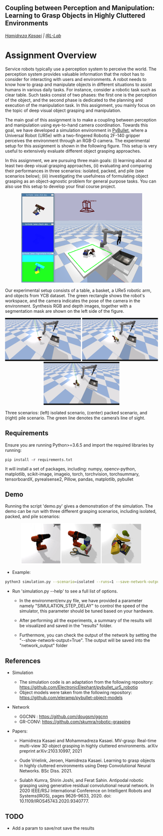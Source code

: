 ## Coupling between Perception and Manipulation: Learning to Grasp Objects in Highly Cluttered Environments

###### [Hamidreza Kasaei](https://hkasaei.github.io/) | [IRL-Lab](https://www.ai.rug.nl/irl-lab)
##


# Assignment Overview
Service robots typically use a perception system to perceive the world. The perception system provides valuable information that the robot has to consider for interacting with users and environments. A robot needs to know how to grasp and manipulate objects in different situations to assist humans in various daily tasks. For instance, consider a robotic task such as clear table. Such tasks consist of two phases: the first one is the perception of the object, and the second phase is dedicated to the planning and execution of the manipulation task. In this assignment, you mainly focus on the topic of deep visual object grasping and manipulation.

The main goal of this assignment is to make a coupling between perception and manipulation using eye-to-hand camera coordination. Towards this goal, we have developed a simulation environment in [PyBullet](https://pybullet.org/wordpress/), where a Universal Robot (UR5e) with a two-fingered Robotiq 2F-140
gripper perceives the environment through an RGB-D camera. The experimental setup for this assignment is shown in the following figure. This setup is very useful to extensively evaluate different object grasping approaches.


In this assignment, we are pursuing three main goals: (i) learning about at least two deep visual grasping approaches, (ii) evaluating and comparing their performances in three scenarios: isolated, packed, and pile (see scenarios below); (iii) investigating the usefulness of formulating object grasping as an object-agnostic problem for general purpose tasks. You can also use this setup to develop your final course project.


<p align="center">
  <img src="images/pybullet_setup.png" width="400" title="">
</p>
<p align="left">
  Our experimental setup consists of a table, a basket, a URe5 robotic arm, and objects from YCB dataset. The green rectangle shows the robot's workspace, and the camera indicates the pose of the camera in the environment. Synthesis RGB and depth images, together with a segmentation mask are shown on the left side of the figure.
</p>


<p align="center">
  <img src="images/isolated.gif" width="250" title="">
  <img src="images/packed.gif" width="250" title="">
  <img src="images/pile.gif" width="250" title="">
</p>
<p align="left">
   Three scenarios: (left) isolated scenario, (center) packed scenario, and (right) pile scenario. The green line denotes the camera’s line of sight.
</p>

## Requirements

Ensure you are running Python>=3.6.5 and import the required libraries by running:
```
pip install -r requirements.txt
```

It will install a set of packages, including: numpy, opencv-python, matplotlib, scikit-image, imageio, torch, torchvision, torchsummary, tensorboardX, pyrealsense2, Pillow, pandas, matplotlib, pybullet

## Demo
Running the script 'demo.py' gives a demonstration of the simulation. The demo can be run with three different grasping scenarios, including isolated, packed, and pile scenarios:

<p align="center">
  <img src="images/scenarios2.png" width="400" title="">
</p>


- Example:

```bash
python3 simulation.py --scenario=isolated --runs=1 --save-network-output=False
```


  - Run 'simulation.py --help' to see a full list of options.
    
      - In the environment/env.py file, we have provided a parameter namely "SIMULATION_STEP_DELAY" to control the speed of the simulator, this parameter should be tuned based on your hardware. 
       
      - After performing all the experiments, a summary of the results will be visualized and saved in the "results" folder.

      - Furthermore, you can check the output of the network by setting the "--show-network-output=True". The output will be saved into the "network_output" folder

## References

- Simulation
  - The simulation code is an adaptation from the following repository: https://github.com/ElectronicElephant/pybullet_ur5_robotiq  
  - Object models were taken from the following repository: https://github.com/eleramp/pybullet-object-models


- Network
  - GGCNN :  https://github.com/dougsm/ggcnn
  - GR-CONV: https://github.com/skumra/robotic-grasping  

- Papers:
   - Hamidreza Kasaei and Mohammadreza Kasaei. MV-grasp: Real-time multi-view 3D object grasping in highly cluttered environments. arXiv preprint arXiv:2103.10997, 2021
  
  - Oude Vrielink, Jeroen, Hamidreza Kasaei. Learning to grasp objects in highly cluttered environments using Deep Convolutional Neural Networks. BSc Diss. 2021.
  
  - Sulabh Kumra, Shirin Joshi, and Ferat Sahin.  Antipodal robotic grasping using generative residual convolutional neural network. In 2020 IEEE/RSJ International Conference on Intelligent Robots and Systems(IROS), pages 9626–9633, 2020. doi: 10.1109/IROS45743.2020.9340777.


## TODO

- Add a param to save/not save the results
